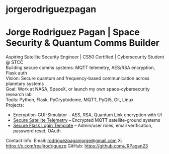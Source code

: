 # jorgerodriguezpagan
#  Jorge Rodriguez Pagan | Space Security & Quantum Comms Builder

 Aspiring Satellite Security Engineer | CS50 Certified | Cybersecurity Student @ STCC  
 Building secure comms systems: MQTT telemetry, AES/RSA encryption, Flask auth  
 Vision: Secure quantum and frequency-based communication across planetary systems  
 Goal: Work at NASA, SpaceX, or launch my own space-cybersecurity research lab  
 Tools: Python, Flask, PyCryptodome, MQTT, PyQt5, Git, Linux  
  Projects:  
-  Encryption-GUI-Simulator – AES, RSA, Quantum Link encryption with UI  
-  [Secure Satellite Telemetry](https://github.com/JRPagan23/secure-satellite-telemetry) – Encrypted MQTT satellite-ground systems  
-  [Secure Flask Login Template](https://github.com/JRPagan23/secure-flask-login-template-preview) – Admin/user roles, email verification, password reset, OAuth  

Contact Info: 
Email: rodriguezpaganjorge@gmail.com 
X: https://x.com/realjrodriguezp 
GitHub: https://github.com/JRPagan23

